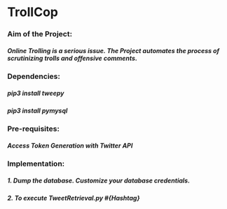 # TrollCop

### Aim of the Project:
##### Online Trolling is a serious issue. The Project automates the process of scrutinizing trolls and offensive comments.

### Dependencies:
##### pip3 install tweepy
##### pip3 install pymysql

### Pre-requisites:
##### Access Token Generation with Twitter API

### Implementation:
##### 1. Dump the database. Customize your database credentials.
##### 2. To execute TweetRetrieval.py #{Hashtag}

